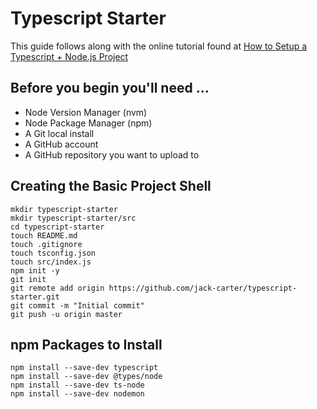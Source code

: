 # Typescript Starter

This guide follows along with the online tutorial found at [How to Setup a Typescript + Node.js Project](https://khalilstemmler.com/blogs/typescript/node-starter-project/)

## Before you begin you'll need ...

* Node Version Manager (nvm)
* Node Package Manager (npm)
* A Git local install
* A GitHub account 
* A GitHub repository you want to upload to

## Creating the Basic Project Shell
```
mkdir typescript-starter
mkdir typescript-starter/src
cd typescript-starter
touch README.md
touch .gitignore
touch tsconfig.json
touch src/index.js
npm init -y
git init
git remote add origin https://github.com/jack-carter/typescript-starter.git
git commit -m "Initial commit"
git push -u origin master
```

## npm Packages to Install 
```
npm install --save-dev typescript
npm install --save-dev @types/node
npm install --save-dev ts-node
npm install --save-dev nodemon
```

